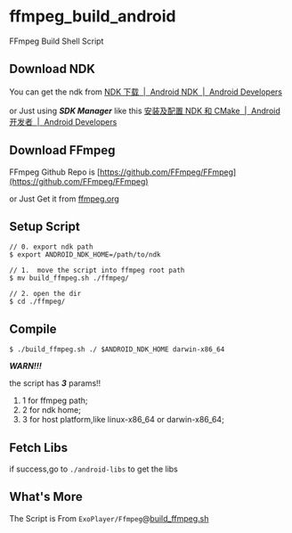 # ffmpeg_build_android
FFmpeg Build Shell Script

## Download NDK
You can get the ndk from [NDK 下载  |  Android NDK  |  Android Developers](https://developer.android.com/ndk/downloads) <p>
or Just using ***SDK Manager*** like this [安装及配置 NDK 和 CMake  |  Android 开发者  |  Android Developers](https://developer.android.com/studio/projects/install-ndk)
## Download FFmpeg
FFmpeg Github Repo is [https://github.com/FFmpeg/FFmpeg](https://github.com/FFmpeg/FFmpeg) <p>
or Just Get it from [ffmpeg.org](http://ffmpeg.org/download.html)

## Setup Script
```shell
// 0. export ndk path
$ export ANDROID_NDK_HOME=/path/to/ndk 

// 1.  move the script into ffmpeg root path
$ mv build_ffmpeg.sh ./ffmpeg/

// 2. open the dir
$ cd ./ffmpeg/
```

## Compile
```shell
$ ./build_ffmpeg.sh ./ $ANDROID_NDK_HOME darwin-x86_64
```
***WARN!!!***<p>
the script has ***3*** params!! 
1. 1 for ffmpeg path; 
2. 2 for ndk home; 
3. 3 for host platform,like linux-x86_64 or darwin-x86_64;
## Fetch Libs
if success,go to ``` ./android-libs ``` to get the libs


## What's More
The Script is From ```ExoPlayer/Ffmpeg```@[build_ffmpeg.sh](https://github.com/google/ExoPlayer/blob/release-v2/extensions/ffmpeg/src/main/jni/build_ffmpeg.sh)